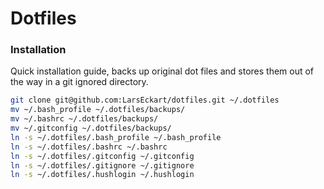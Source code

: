 # Dotfiles

### Installation

Quick installation guide, backs up original dot files and stores them out of the way in a git ignored directory.

```bash
git clone git@github.com:LarsEckart/dotfiles.git ~/.dotfiles
mv ~/.bash_profile ~/.dotfiles/backups/
mv ~/.bashrc ~/.dotfiles/backups/
mv ~/.gitconfig ~/.dotfiles/backups/
ln -s ~/.dotfiles/.bash_profile ~/.bash_profile
ln -s ~/.dotfiles/.bashrc ~/.bashrc
ln -s ~/.dotfiles/.gitconfig ~/.gitconfig  
ln -s ~/.dotfiles/.gitignore ~/.gitignore  
ln -s ~/.dotfiles/.hushlogin ~/.hushlogin 
```

